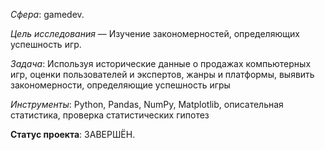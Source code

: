 *Сфера*: gamedev.

*Цель исследования* — Изучение закономерностей, определяющих успешность игр.

*Задача*: Используя исторические данные о продажах компьютерных игр, оценки пользователей и экспертов, жанры и платформы, выявить закономерности, определяющие успешность игры

*Инструменты*: Python, Pandas, NumPy, Matplotlib, описательная статистика, проверка статистических гипотез

**Статус проекта**: ЗАВЕРШЁН.
